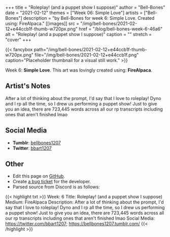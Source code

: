 +++
title =       "Roleplay! (and a puppet show I suppose)"
author =      "Bell-Bones"
date =        "2021-02-12"
themes =      ["Week 06: Simple Love"]
artists =     ["Bell-Bones"]
description = "by Bell-Bones for week 6: Simple Love. Created using: FireAlpaca."
[[images]]
      src = "/img/bell-bones/2021-02-12+e44ccb1f-thumb-w720px.png"
      href = "/blog/bell-bones-week-6-46a6"
      alt = "Roleplay! (and a puppet show I suppose)"
      caption = ""
      stretch = "cover"
+++

{{< fancybox path="/img/bell-bones/2021-02-12+e44ccb1f-thumb-w720px.png" file="/img/bell-bones/2021-02-12+e44ccb1f.png" caption="Placeholder thumbnail for a visual still work." >}}


Week 6: **Simple Love**. This art was lovingly created using: **FireAlpaca**.

## Artist's Notes

After a lot of thinking about the prompt, I'd say that I love to roleplay! Dyno and I rp all the time, so I drew us performing a puppet show! Just to give you an idea, there are 723,445 words across all our rp transcripts including ones that aren't finished lmao

## Social Media

- **Tumblr**: <a href='https://bellbones1207.tumblr.com' target='_blank'>bellbones1207</a>
- **Twitter**: <a href='https://twitter.com/bbart1207' target='_blank'>bbart1207</a>

## Other

- Edit this page on [GitHub](https://github.com/teaminkling/web-refresh/edit/main/content/blog/bell-bones-week-6-46a6.md).
- Create [a bug ticket](https://github.com/teaminkling/web-refresh/issues/new?assignees=&labels=bug&template=problem-report.md&title=) for the developer.
- Parsed source from Discord is as follows:

{{< highlight txt >}}
Week: 6
Title: Roleplay! (and a puppet show I suppose)
Medium: FireAlpaca
Description: After a lot of thinking about the prompt, I'd say that I love to roleplay! Dyno and I rp all the time, so I drew us performing a puppet show! Just to give you an idea, there are 723,445 words across all our rp transcripts including ones that aren't finished lmao
Social Media: https://twitter.com/bbart1207; https://bellbones1207.tumblr.com/
{{< /highlight >}}